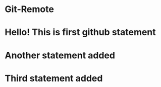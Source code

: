 # Git-Remote
# Hello! This is first github statement
# Another statement added
# Third statement added
